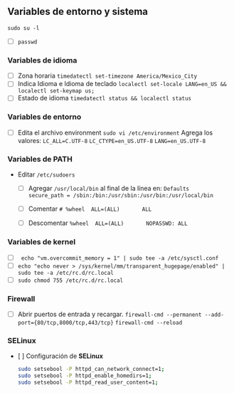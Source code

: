 ## Variables de entorno y sistema

`sudo su -l`
- [ ] `passwd`

### Variables de idioma
- [ ] Zona horaria 
`timedatectl set-timezone America/Mexico_City`
- [ ] Indica Idioma e Idioma de teclado 
`localectl set-locale LANG=en_US && localectl set-keymap us;`
- [ ] Estado de idioma 
`timedatectl status && localectl status`

### Variables de entorno
- [ ] Edita el archivo environment 
      `sudo vi /etc/environment`
      Agrega los valores:
        `LC_ALL=C.UTF-8`
        `LC_CTYPE=en_US.UTF-8`
        `LANG=en_US.UTF-8`
        

### Variables de PATH

- Editar `/etc/sudoers` 
  - [ ] Agregar `/usr/local/bin` al final de la línea en:
  `Defaults    secure_path = /sbin:/bin:/usr/sbin:/usr/bin:/usr/local/bin`
  - [ ] Comentar `# %wheel  ALL=(ALL)       ALL`
  - [ ] Descomentar `%wheel  ALL=(ALL)       NOPASSWD: ALL` 


### Variables de kernel

- [ ] ` echo "vm.overcommit_memory = 1" | sudo tee -a /etc/sysctl.conf`
- [ ] `echo "echo never > /sys/kernel/mm/transparent_hugepage/enabled" | sudo tee -a /etc/rc.d/rc.local`
- [ ] `sudo chmod 755 /etc/rc.d/rc.local`

### Firewall

- [ ] Abrir puertos de entrada y recargar.
  `firewall-cmd --permanent --add-port={80/tcp,8000/tcp,443/tcp}`
  `firewall-cmd --reload`

### SELinux 

 - [ ] Configuración de **SELinux**
      ```sh
      sudo setsebool -P httpd_can_network_connect=1;
      sudo setsebool -P httpd_enable_homedirs=1;
      sudo setsebool -P httpd_read_user_content=1;
      ```
